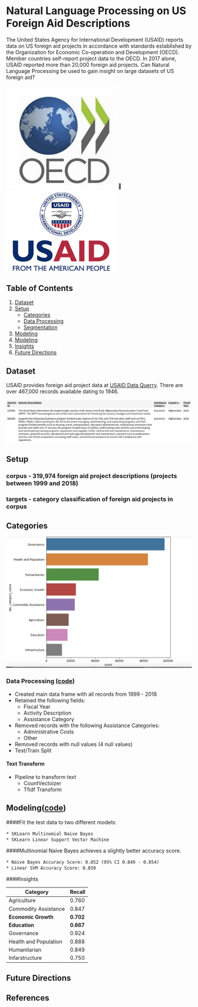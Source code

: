 # Natural Language Processing on US Foreign Aid Descriptions

The United States Agency for International Development (USAID) reports data on US foreign aid projects in accordance with standards established by the Organization for Economic Co-operation and Development (OECD). Member countries self-report project data to the OECD.  In 2017 alone, USAID reported more than 20,000 foreign aid projects. Can Natural Language Processing be used to gain insight on large datasets of US foreign aid? 

<img alt="OECD logo" src="images/oecd_seal.png" width='300'>  <img alt="USAID logo" src="images/usaid_seal.png" width='300'>  


## Table of Contents
1. [Dataset](#dataset)
2. [Setup](setup)
    * [Categories](#categories)
    * [Data Processing](#data-processing)
    * [Segmentation](#segmentation)
3. [Modeling](#modeling)
4. [Modeling](#modeling)
5. [Insights](#insights)    
6. [Future Directions](#future-directions)

## Dataset

USAID provides foreign aid project data at [USAID Data Querry](https://explorer.usaid.gov/query). There are over 467,000 records available dating to 1946.  

<img alt="OECD logo" src="images/data.png" width='700'> 


## Setup

### corpus - 319,974 foreign aid project descriptions (projects between 1999 and 2018)
### targets - category classification of foreign aid projects in corpus

## Categories

<img alt="Category Counts Plot" src="images/category_counts_plot.png" width='600'>

### Data Processing ([code](https://github.com/dslachar/capstone_2))

* Created main data frame with all records from 1999 - 2018
* Retained the following fields:
	* Fiscal Year
	* Activity Description
	* Assistance Category 	
* Removed records with the following Assistance Categories: 
	* Administrative Costs 	
	* Other 
* Removed records with null values (4 null values)
*  Test/Train Split

#### Text Transform

* Pipeline to transform text
	* CountVectoizer
	* Tfidf Transform 	 	 




## Modeling([code](https://github.com/dslachar/capstone_2))

####Fit the test data to two different models:
	
	* SKLearn Multinomial Naive Bayes
	* SKLearn Linear Support Vector Machine

####Multinomial Naive Bayes achieves a slightly better accuracy score.

	* Naive Bayes Accuracy Score: 0.852 (95% CI 0.849 - 0.854)
	* Linear SVM Accuracy Score: 0.839

####Insights

| Category | Recall |
| ------- | -----|
|Agriculture| 0.760 |
|Commodity Assistance| 0.847|
|**Economic Growth**| **0.702** |
|**Education**| **0.667** |
|Governance| 0.924 |
|Health and Population| 0.888 |
|Humanitarian| 0.849 |
|Infarstructure| 0.750 |


## Future Directions


## References

   